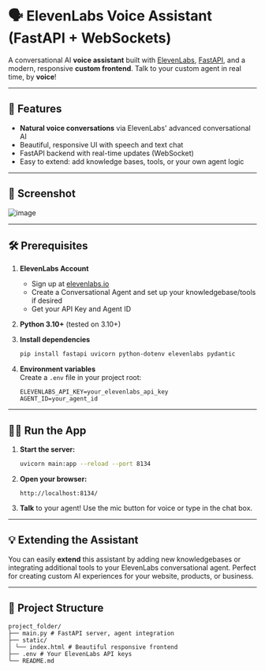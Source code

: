 # 🗣️ ElevenLabs Voice Assistant (FastAPI + WebSockets)

A conversational AI **voice assistant** built with [ElevenLabs](https://elevenlabs.io), [FastAPI](https://fastapi.tiangolo.com/), and a modern, responsive **custom frontend**. Talk to your custom agent in real time, by **voice**!

---

## 🚀 Features

- **Natural voice conversations** via ElevenLabs' advanced conversational AI  
- Beautiful, responsive UI with speech and text chat  
- FastAPI backend with real-time updates (WebSocket)  
- Easy to extend: add knowledge bases, tools, or your own agent logic

---

## 📸 Screenshot

![image](https://github.com/user-attachments/assets/d551ef01-4a01-40ee-8f02-4b866fc47bf3)

---

## 🛠️ Prerequisites

1. **ElevenLabs Account**
    - Sign up at [elevenlabs.io](https://elevenlabs.io/)
    - Create a Conversational Agent and set up your knowledgebase/tools if desired
    - Get your API Key and Agent ID

2. **Python 3.10+** (tested on 3.10+)

3. **Install dependencies**
    ```bash
    pip install fastapi uvicorn python-dotenv elevenlabs pydantic
    ```

4. **Environment variables**  
   Create a `.env` file in your project root:
    ```
    ELEVENLABS_API_KEY=your_elevenlabs_api_key
    AGENT_ID=your_agent_id
    ```

---

## 🏃‍♂️ Run the App

1. **Start the server:**
    ```bash
    uvicorn main:app --reload --port 8134
    ```

2. **Open your browser:**
    ```
    http://localhost:8134/
    ```

3. **Talk** to your agent! Use the mic button for voice or type in the chat box.

---

## 💡 Extending the Assistant

You can easily **extend** this assistant by adding new knowledgebases or integrating additional tools to your ElevenLabs conversational agent. Perfect for creating custom AI experiences for your website, products, or business.

---

## 📄 Project Structure
```
project_folder/
├── main.py # FastAPI server, agent integration
├── static/
│ └── index.html # Beautiful responsive frontend
├── .env # Your ElevenLabs API keys
└── README.md
```
